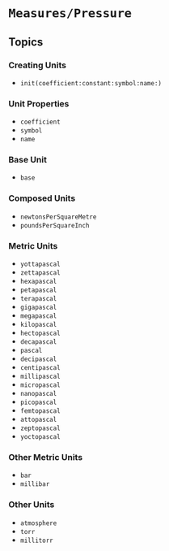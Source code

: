 # ``Measures/Pressure``

## Topics

### Creating Units

- ``init(coefficient:constant:symbol:name:)``

### Unit Properties

- ``coefficient``
- ``symbol``
- ``name``

### Base Unit

- ``base``

### Composed Units

- ``newtonsPerSquareMetre``
- ``poundsPerSquareInch``

### Metric Units

- ``yottapascal``
- ``zettapascal``
- ``hexapascal``
- ``petapascal``
- ``terapascal``
- ``gigapascal``
- ``megapascal``
- ``kilopascal``
- ``hectopascal``
- ``decapascal``
- ``pascal``
- ``decipascal``
- ``centipascal``
- ``millipascal``
- ``micropascal``
- ``nanopascal``
- ``picopascal``
- ``femtopascal``
- ``attopascal``
- ``zeptopascal``
- ``yoctopascal``

### Other Metric Units

- ``bar``
- ``millibar``

### Other Units

- ``atmosphere``
- ``torr``
- ``millitorr``
